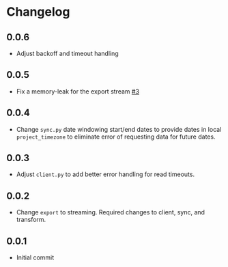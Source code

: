 # Changelog

## 0.0.6
  * Adjust backoff and timeout handling

## 0.0.5
  * Fix a memory-leak for the export stream [#3](https://github.com/singer-io/tap-mixpanel/pull/3)

## 0.0.4
  * Change `sync.py` date windowing start/end dates to provide dates in local `project_timezone` to eliminate error of requesting data for future dates.

## 0.0.3
  * Adjust `client.py` to add better error handling for read timeouts.

## 0.0.2
  * Change `export` to streaming. Required changes to client, sync, and transform.

## 0.0.1
  * Initial commit
